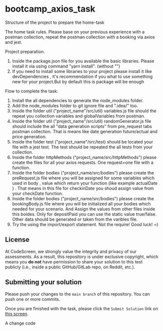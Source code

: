 # bootcamp_axios_task

Structure of the project to prepare the home-task

The home task rules.
Please base on your previous experience with a postman collection, repeat the postman collection with
a booking via axios and jest.

Project preparation.

1. Inside the package.json file for you available the basic libraries. Please install it via using command "yarn install". (without "")
2. If you need to install some libraries to your project please install it like devDependencies , it's recommendation if you what to use something new for your project.But by default this is package will be enough

Flow to complete the task:

1. Install the all dependencies to generate the node_modules folder.
2. Add the node_modules folder to git ignore file and ".idea/" too.
3. Inside the folder util ("project_name"/src/util) variables.js file should the repeat you collection variables and globalVariables from postman.
4. Inside the folder util ("project_name"/src/util) randomGenerator.js file should include the all "data generation scripts" from pre_request tabs postman collection. That is means like date generation future/actual and price generation.
5. Inside the folder test ("project_name"/src/test) should be located your file with a jest test. The test should be repeated the all tests from your collection.
6. Inside the folder httpMethods ("project_name/src/httpMethods") please create the files for all your axios requests. One request=one file with a function.
7. Inside the folder bodies ("project_name/src/bodies") please create the preRequest.js file where you will be assigned for some variables which used in body , value which return your function (like example actualDate ) . That means in this file for checkinDate you shoud assign value from your checkDate function.
8. Inside the folder bodies ("project_name/src/bodies") please create the bookingBody.js file where you will be initialized all your bodies which needed for your scenario. And Assign the values from other files inside this boides. Only for depositPaid you can use the static value true/false. Other data should be generated or taken from the varibles file.
9. Try the using the import/export statement. Not the require!
   Good luck! =)

## License

At CodeScreen, we strongly value the integrity and privacy of our assessments. As a result, this repository is under exclusive copyright, which means you **do not** have permission to share your solution to this test publicly (i.e., inside a public GitHub/GitLab repo, on Reddit, etc.). <br>

## Submitting your solution

Please push your changes to the `main branch` of this repository. You can push one or more commits. <br>

Once you are finished with the task, please click the `Submit Solution` link on <a href="https://app.codescreen.com/candidate/149460d6-16e1-4268-bb3f-ad115bc0c572" target="_blank">this screen</a>.

A change code
